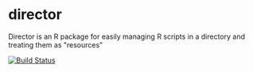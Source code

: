 director
========

Director is an R package for easily managing R scripts in a directory and treating them as "resources"



[![Build Status](https://travis-ci.org/robertzk/director.svg?branch=master)](https://travis-ci.org/robertzk/director)
